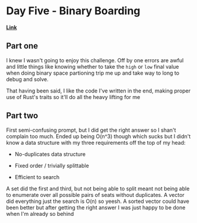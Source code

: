 # Day Five - Binary Boarding

[**Link**](https://adventofcode.com/2020/day/5)

## Part one

I knew I wasn't going to enjoy this challenge.
Off by one errors are awful and little things like knowing whether to take the `high` or `low` final value when doing binary space partioning trip me up and take way to long to debug and solve.

That having been said, I like the code I've written in the end, making proper use of Rust's traits so it'll do all the heavy lifting for me

## Part two

First semi-confusing prompt, but I did get the right answer so I shan't complain too much.
Ended up being O(n^3) though which sucks but I didn't know a data structure with my three requirements off the top of my head:

* No-duplicates data structure
  
* Fixed order / trivially splittable
  
* Efficient to search

A set did the first and third, but not being able to split meant not being able to enumerate over all possible pairs of seats without duplicates.
A vector did everything just the search is O(n) so yeesh.
A sorted vector could have been better but after getting the right answer I was just happy to be done when I'm already so behind
